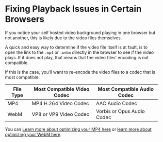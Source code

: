  # Fixing Playback Issues in Certain Browsers

 If you notice your self hosted video background playing in one browser but not another, this is likely due to the video files themselves.

 A quick and easy way to determine if the video file itself is at fault, is to open the link to the `.mp4` or `.webm` directly in the browser to see if the video plays. If it does not play, that means that the video files' encoding is not compatible.

 If this is the case, you'll want to re-encode the video files to a codec that is most compatible:

 | File Type | Most Compatible Video Codec | Most Compatible Audio Codec
| - | - | - |
| MP4 | MP4 H.264 Video Codec | AAC Audio Codec
| WebM | VP8 or VP9 Video Codec | Vorbis or Opus Audio Codec

You can [Learn more about optimizing your MP4 here](https://developer.mozilla.org/en-US/docs/Web/HTML/Supported_media_formats#MP4_H.264_(AAC_or_MP3)) or [learn more about optimizing your WebM here](https://developer.mozilla.org/en-US/docs/Web/HTML/Supported_media_formats#WebM).

